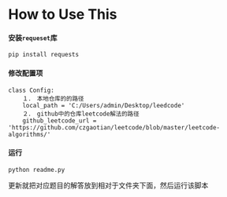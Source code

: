 # How to Use This
#### 安装`requeset`库
```
pip install requests 
```
#### 修改配置项
```
class Config:
    １．　本地仓库的的路径
    local_path = 'C:/Users/admin/Desktop/leedcode'
    ２．　github中的仓库leetcode解法的路径
    github_leetcode_url = 'https://github.com/czgaotian/leetcode/blob/master/leetcode-algorithms/'
```
#### 运行
```
python readme.py
```
更新就把对应题目的解答放到相对于文件夹下面，然后运行该脚本